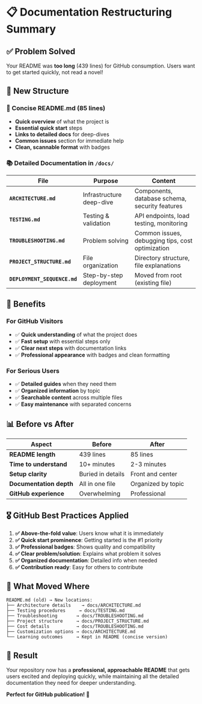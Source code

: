 # 📋 Documentation Restructuring Summary

## ✅ **Problem Solved**

Your README was **too long** (439 lines) for GitHub consumption. Users want to get started quickly, not read a novel!

## 🎯 **New Structure**

### **📄 Concise README.md (85 lines)**

- **Quick overview** of what the project is
- **Essential quick start** steps
- **Links to detailed docs** for deep-dives
- **Common issues** section for immediate help
- **Clean, scannable format** with badges

### **📚 Detailed Documentation in `/docs/`**

| File                         | Purpose                  | Content                                          |
| ---------------------------- | ------------------------ | ------------------------------------------------ |
| **`ARCHITECTURE.md`**        | Infrastructure deep-dive | Components, database schema, security features   |
| **`TESTING.md`**             | Testing & validation     | API endpoints, load testing, monitoring          |
| **`TROUBLESHOOTING.md`**     | Problem solving          | Common issues, debugging tips, cost optimization |
| **`PROJECT_STRUCTURE.md`**   | File organization        | Directory structure, file explanations           |
| **`DEPLOYMENT_SEQUENCE.md`** | Step-by-step deployment  | Moved from root (existing file)                  |

## 🚀 **Benefits**

### **For GitHub Visitors**

- ✅ **Quick understanding** of what the project does
- ✅ **Fast setup** with essential steps only
- ✅ **Clear next steps** with documentation links
- ✅ **Professional appearance** with badges and clean formatting

### **For Serious Users**

- ✅ **Detailed guides** when they need them
- ✅ **Organized information** by topic
- ✅ **Searchable content** across multiple files
- ✅ **Easy maintenance** with separated concerns

## 📊 **Before vs After**

| Aspect                  | Before            | After              |
| ----------------------- | ----------------- | ------------------ |
| **README length**       | 439 lines         | 85 lines           |
| **Time to understand**  | 10+ minutes       | 2-3 minutes        |
| **Setup clarity**       | Buried in details | Front and center   |
| **Documentation depth** | All in one file   | Organized by topic |
| **GitHub experience**   | Overwhelming      | Professional       |

## 🎖️ **GitHub Best Practices Applied**

1. **✅ Above-the-fold value**: Users know what it is immediately
2. **✅ Quick start prominence**: Getting started is the #1 priority
3. **✅ Professional badges**: Shows quality and compatibility
4. **✅ Clear problem/solution**: Explains what problem it solves
5. **✅ Organized documentation**: Detailed info when needed
6. **✅ Contribution ready**: Easy for others to contribute

## 🔄 **What Moved Where**

```
README.md (old) → New locations:
├── Architecture details    → docs/ARCHITECTURE.md
├── Testing procedures     → docs/TESTING.md
├── Troubleshooting       → docs/TROUBLESHOOTING.md
├── Project structure     → docs/PROJECT_STRUCTURE.md
├── Cost details          → docs/TROUBLESHOOTING.md
├── Customization options → docs/ARCHITECTURE.md
└── Learning outcomes     → Kept in README (concise version)
```

## 🎯 **Result**

Your repository now has a **professional, approachable README** that gets users excited and deploying quickly, while maintaining all the detailed documentation they need for deeper understanding.

**Perfect for GitHub publication!** 🚀
